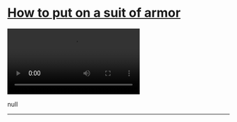 # [How to put on a suit of armor](http://artsmia.github.io/griot/#/stories/599)

<video src='null'></video>

null

---
